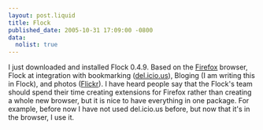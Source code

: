 ```yaml
--- 
layout: post.liquid
title: Flock
published_date: 2005-10-31 17:09:00 -0800
data:
  nolist: true
---
```


<p>
I just downloaded and installed Flock 0.4.9. Based on the <a href="https://www.mozilla.org/products/firefox/">Firefox</a> browser, Flock at integration with bookmarking (<a href="https://del.icio.us/">del.icio.us</a>), Bloging (I am writing this in Flock), and photos (<a href="https://www.flickr.com/">Flickr</a>). I have heard people say that the Flock's team should spend their time creating extensions for Firefox rather than creating a whole new browser, but it is nice to have everything in one package. For example, before now I have not used del.icio.us before, but now that it's in the browser, I use it.
</p>
